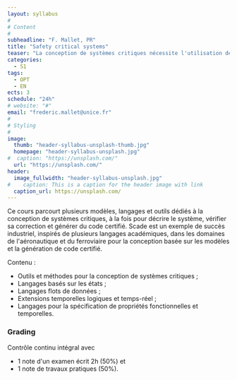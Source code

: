 ```yaml
---
layout: syllabus
#
# Content
#
subheadline: "F. Mallet, PR"
title: "Safety critical systems"
teaser: "La conception de systèmes critiques nécessite l'utilisation de modèles formels et de techniques d'analyse exhaustives pour s'assurer qu'un programme informatique fait ce qu'il est supposé faire (par rapport aux exigences) et le fait correctement (sans bug)."
categories:
  - S1
tags:
  - OPT
  - EN
ects: 3
schedule: "24h"
# website: "#"
email: "frederic.mallet@unice.fr"
#
# Styling
#
image:
  thumb: "header-syllabus-unsplash-thumb.jpg"
  homepage: "header-syllabus-unsplash.jpg"
#  caption: "https://unsplash.com/"
  url: "https://unsplash.com/"
header:
  image_fullwidth: "header-syllabus-unsplash.jpg"
#    caption: This is a caption for the header image with link
  caption_url: https://unsplash.com/  
---
```


Ce cours parcourt plusieurs modèles, langages et outils dédiés à la conception de systèmes critiques, à la fois pour décrire le système, vérifier sa correction et générer du code certifié. Scade est un exemple de succès industriel, inspirés de plusieurs langages académiques, dans les domaines de l'aéronautique et du ferroviaire pour la conception basée sur les modèles et la génération de code certifié.

Contenu :
- Outils et méthodes pour la conception de systèmes critiques ;
- Langages basés sur les états ; 
- Langages flots de données ; 
- Extensions temporelles logiques et temps-réel ;
- Langages pour la spécification de propriétés fonctionnelles et temporelles.

### Grading ###

Contrôle continu intégral avec
- 1 note d'un examen écrit 2h (50%) et 
- 1 note de travaux pratiques (50%).
